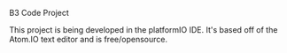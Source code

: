 B3 Code Project

This project is being developed in the platformIO IDE. It's based off of the Atom.IO text editor and
is free/opensource.
